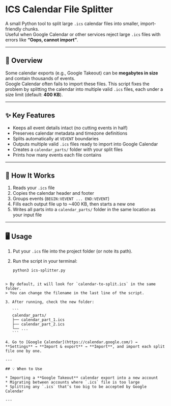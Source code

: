 
# ICS Calendar File Splitter

A small Python tool to split large `.ics` calendar files into smaller, import-friendly chunks.  
Useful when Google Calendar or other services reject large `.ics` files with errors like **“Oops, cannot import”**.

---

## 🚀 Overview
Some calendar exports (e.g., Google Takeout) can be **megabytes in size** and contain thousands of events.  
Google Calendar often fails to import these files. This script fixes the problem by splitting the calendar into multiple valid `.ics` files, each under a size limit (default: **400 KB**).

---

## ✨ Key Features
- Keeps all event details intact (no cutting events in half)  
- Preserves calendar metadata and timezone definitions  
- Splits automatically at `VEVENT` boundaries  
- Outputs multiple valid `.ics` files ready to import into Google Calendar  
- Creates a `calendar_parts/` folder with your split files  
- Prints how many events each file contains  

---

## 🔧 How It Works
1. Reads your `.ics` file  
2. Copies the calendar header and footer  
3. Groups events (`BEGIN:VEVENT ... END:VEVENT`)  
4. Fills each output file up to ~400 KB, then starts a new one  
5. Writes all parts into a `calendar_parts/` folder in the same location as your input file  

---

## 🖥️ Usage
1. Put your `.ics` file into the project folder (or note its path).  
2. Run the script in your terminal:

   ```bash
   python3 ics-splitter.py
````

> By default, it will look for `calendar-to-split.ics` in the same folder.
> You can change the filename in the last line of the script.

3. After running, check the new folder:

   ```
   calendar_parts/
   ├── calendar_part_1.ics
   ├── calendar_part_2.ics
   └── ...
   ```

4. Go to [Google Calendar](https://calendar.google.com/) → **Settings** → **Import & export** → **Import**, and import each split file one by one.

---

## 💡 When to Use

* Importing a **Google Takeout** calendar export into a new account
* Migrating between accounts where `.ics` file is too large
* Splitting any `.ics` that’s too big to be accepted by Google Calendar

---

